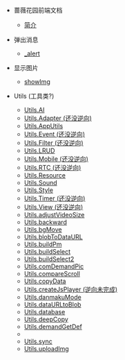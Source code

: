 * 蔷薇花园前端文档
  *  [简介](README.md)

* 弹出消息
  * [_alert](md/alert/_alert.md)

* 显示图片
  * [showImg](md/showImg/showImg.md)

* Utils (工具类?)

  * [Utils.AI](md/utils/AI.md)
  * [Utils.Adapter (还没逆向)](md/utils/Adapter.md)
  * [Utils.AppUtils](md/utils/AppUtils.md)
  * [Utils.Event (还没逆向)](md/utils/Event.md)
  * [Utils.Filter (还没逆向)](md/utils/Filter.md)
  * [Utils.LRUD](md/utils/LRUD.md)
  * [Utils.Mobile (还没逆向)](md/utils/Mobile.md)
  * [Utils.RTC (还没逆向)](md/utils/RTC.md)
  * [Utils.Resource](md/utils/Resource.md)
  * [Utils.Sound](md/utils/Sound.md)
  * [Utils.Style](md/utils/Style.md)
  * [Utils.Timer (还没逆向)](md/utils/Timer.md)
  * [Utils.View (还没逆向)](md/utils/View.md)
  * [Utils.adjustVideoSize](md/utils/adjustVideoSize.md)
  * [Utils.backward](md/utils/backward.md)
  * [Utils.bgMove](md/utils/bgMove.md)
  * [Utils.blobToDataURL](md/utils/blobToDataURL.md)
  * [Utils.buildPm](md/utils/buildPm.md)
  * [Utils.buildSelect](md/utils/buildSelect.md)
  * [Utils.buildSelect2](md/utils/buildSelect2.md)
  * [Utils.comDemandPic](md/utils/comDemandPic.md)
  * [Utils.compareScroll](md/utils/compareScroll.md)
  * [Utils.copyData](md/utils/copyData.md)
  * [Utils.createJsPlayer (逆向未完成)](md/utils/createJsPlayer.md)
  * [Utils.danmakuMode](md/utils/danmakuMode.md)
  * [Utils.dataURLtoBlob](md/utils/dataURLtoBlob.md)
  * [Utils.database](md/utils/database.md)
  * [Utils.deepCopy](md/utils/deepCopy.md)
  * [Utils.demandGetDef](md/utils/demandGetDef.md)
  * 
  * [Utils.sync](md/utils/sync.md)
  * [Utils.uploadImg](md/utils/uploadImg.md)

